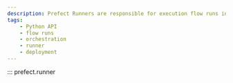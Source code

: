 ```yaml
---
description: Prefect Runners are responsible for execution flow runs in subprocesses.
tags:
    - Python API
    - flow runs
    - orchestration
    - runner
    - deployment
---
```


::: prefect.runner
